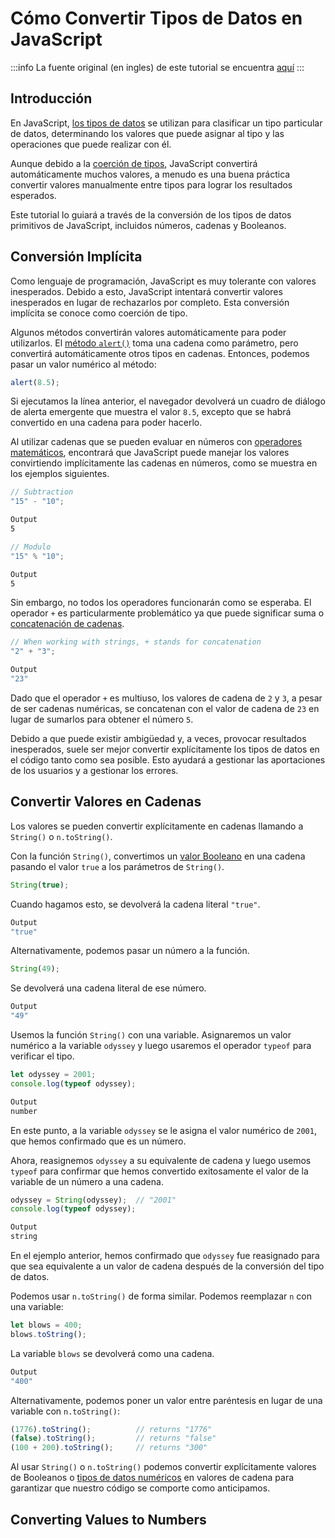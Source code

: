 # Cómo Convertir Tipos de Datos en JavaScript

:::info
La fuente original (en ingles) de este tutorial se encuentra [aquí](https://www.digitalocean.com/community/tutorials/how-to-convert-data-types-in-javascript)
:::

## Introducción

En JavaScript, [los tipos de datos](./understanding-data-types.html) se utilizan para clasificar un tipo particular de datos, determinando los valores que puede asignar al tipo y las operaciones que puede realizar con él.

Aunque debido a la [coerción de tipos](./how-to-convert-data-types-in-javascript.html#conversion-implicita), JavaScript convertirá automáticamente muchos valores, a menudo es una buena práctica convertir valores manualmente entre tipos para lograr los resultados esperados.

Este tutorial lo guiará a través de la conversión de los tipos de datos primitivos de JavaScript, incluidos números, cadenas y Booleanos.

## Conversión Implícita

Como lenguaje de programación, JavaScript es muy tolerante con valores inesperados. Debido a esto, JavaScript intentará convertir valores inesperados en lugar de rechazarlos por completo. Esta conversión implícita se conoce como coerción de tipo.

Algunos métodos convertirán valores automáticamente para poder utilizarlos. El [método `alert()`](https://www.w3schools.com/jsref/met_win_alert.asp) toma una cadena como parámetro, pero convertirá automáticamente otros tipos en cadenas. Entonces, podemos pasar un valor numérico al método:


```js
alert(8.5);
```

Si ejecutamos la línea anterior, el navegador devolverá un cuadro de diálogo de alerta emergente que muestra el valor `8.5`, excepto que se habrá convertido en una cadena para poder hacerlo.

Al utilizar cadenas que se pueden evaluar en números con [operadores matemáticos](./how-to-do-math-in-javascript-with-operators), encontrará que JavaScript puede manejar los valores convirtiendo implícitamente las cadenas en números, como se muestra en los ejemplos siguientes.


```js
// Subtraction
"15" - "10";
```

```sh
Output
5
```

```js
// Modulo
"15" % "10";
```

```sh
Output
5
```

Sin embargo, no todos los operadores funcionarán como se esperaba. El operador `+` es particularmente problemático ya que puede significar suma o [concatenación de cadenas](./how-to-work-with-strings-in-javascript.html#concatenacion-de-cadenas).


```js
// When working with strings, + stands for concatenation
"2" + "3";
```

```sh
Output
"23"
```

Dado que el operador `+` es multiuso, los valores de cadena de `2` y `3`, a pesar de ser cadenas numéricas, se concatenan con el valor de cadena de `23` en lugar de sumarlos para obtener el número `5`.

Debido a que puede existir ambigüedad y, a veces, provocar resultados inesperados, suele ser mejor convertir explícitamente los tipos de datos en el código tanto como sea posible. Esto ayudará a gestionar las aportaciones de los usuarios y a gestionar los errores.

## Convertir Valores en Cadenas

Los valores se pueden convertir explícitamente en cadenas llamando a `String()` o `n.toString()`.

Con la función `String()`, convertimos un [valor Booleano](./understanding-data-types.html#booleans) en una cadena pasando el valor `true` a los parámetros de `String()`.


```js
String(true);
```

Cuando hagamos esto, se devolverá la cadena literal `"true"`.


```sh
Output
"true"
```

Alternativamente, podemos pasar un número a la función.


```js
String(49);
```

Se devolverá una cadena literal de ese número.


```sh
Output
"49"
```

Usemos la función `String()` con una variable. Asignaremos un valor numérico a la variable `odyssey` y luego usaremos el operador `typeof` para verificar el tipo.


```js
let odyssey = 2001;
console.log(typeof odyssey);
```

```sh
Output
number
```

En este punto, a la variable `odyssey` se le asigna el valor numérico de `2001`, que hemos confirmado que es un número.

Ahora, reasignemos `odyssey` a su equivalente de cadena y luego usemos `typeof` para confirmar que hemos convertido exitosamente el valor de la variable de un número a una cadena.


```js
odyssey = String(odyssey);	// "2001"
console.log(typeof odyssey);
```

```sh
Output
string
```

En el ejemplo anterior, hemos confirmado que `odyssey` fue reasignado para que sea equivalente a un valor de cadena después de la conversión del tipo de datos.

Podemos usar `n.toString()` de forma similar. Podemos reemplazar `n` con una variable:


```js
let blows = 400;
blows.toString();
```

La variable `blows` se devolverá como una cadena.


```sh
Output
"400"
```

Alternativamente, podemos poner un valor entre paréntesis en lugar de una variable con `n.toString()`:


```js
(1776).toString();			// returns "1776"
(false).toString();			// returns "false"
(100 + 200).toString();		// returns "300"
```

Al usar `String()` o `n.toString()` podemos convertir explícitamente valores de Booleanos o [tipos de datos numéricos](./understanding-data-types.html#numbers) en valores de cadena para garantizar que nuestro código se comporte como anticipamos.

## Converting Values to Numbers

